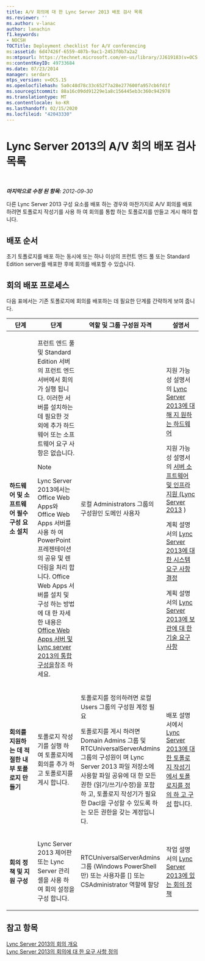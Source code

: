 ```yaml
---
title: A/V 회의에 대 한 Lync Server 2013 배포 검사 목록
ms.reviewer: ''
ms.author: v-lanac
author: lanachin
f1.keywords:
- NOCSH
TOCTitle: Deployment checklist for A/V conferencing
ms:assetid: 6d47426f-6559-407b-9ac1-2453f0b7a2a2
ms:mtpsurl: https://technet.microsoft.com/en-us/library/JJ619183(v=OCS.15)
ms:contentKeyID: 49733684
ms.date: 07/23/2014
manager: serdars
mtps_version: v=OCS.15
ms.openlocfilehash: 5a0c48d78c33c652f7a28e277600fa957cb6fd1f
ms.sourcegitcommit: 88a16c09dd91229e1a8c156445eb3c360c942978
ms.translationtype: MT
ms.contentlocale: ko-KR
ms.lasthandoff: 02/15/2020
ms.locfileid: "42043330"
---
```

<div data-xmlns="http://www.w3.org/1999/xhtml">

<div class="topic" data-xmlns="http://www.w3.org/1999/xhtml" data-msxsl="urn:schemas-microsoft-com:xslt" data-cs="http://msdn.microsoft.com/">

<div data-asp="http://msdn2.microsoft.com/asp">

# <a name="deployment-checklist-for-av-conferencing-in-lync-server-2013"></a>Lync Server 2013의 A/V 회의 배포 검사 목록

</div>

<div id="mainSection">

<div id="mainBody">

<span> </span>

_**마지막으로 수정 된 항목:** 2012-09-30_

다른 Lync Server 2013 구성 요소를 배포 하는 경우와 마찬가지로 A/V 회의를 배포 하려면 토폴로지 작성기를 사용 하 여 회의를 통합 하는 토폴로지를 만들고 게시 해야 합니다.

<div>

## <a name="deployment-sequence"></a>배포 순서

초기 토폴로지를 배포 하는 동시에 또는 하나 이상의 프런트 엔드 풀 또는 Standard Edition server를 배포한 후에 회의를 배포할 수 있습니다.

</div>

<div>

## <a name="conferencing-deployment-process"></a>회의 배포 프로세스

다음 표에서는 기존 토폴로지에 회의를 배포하는 데 필요한 단계를 간략하게 보여 줍니다.


<table>
<colgroup>
<col style="width: 25%" />
<col style="width: 25%" />
<col style="width: 25%" />
<col style="width: 25%" />
</colgroup>
<thead>
<tr class="header">
<th>단계</th>
<th>단계</th>
<th>역할 및 그룹 구성원 자격</th>
<th>설명서</th>
</tr>
</thead>
<tbody>
<tr class="odd">
<td><p><strong>하드웨어 및 소프트웨어 필수 구성 요소 설치</strong></p></td>
<td><p>프런트 엔드 풀 및 Standard Edition 서버의 프런트 엔드 서버에서 회의가 실행 됩니다. 이러한 서버를 설치하는 데 필요한 것 외에 추가 하드웨어 또는 소프트웨어 요구 사항은 없습니다.</p>
<div>

> [!NOTE]  
> Lync Server 2013에서는 Office Web Apps와 Office Web Apps 서버를 사용 하 여 PowerPoint 프레젠테이션의 공유 및 렌더링을 처리 합니다. Office Web Apps 서버를 설치 및 구성 하는 방법에 대 한 자세한 내용은 <A href="lync-server-2013-enabling-office-web-apps-server-and-lync-server-2013.md">Office Web Apps 서버 및 Lync server 2013의 통합 구성을</A>참조 하세요.


</div></td>
<td><p>로컬 Administrators 그룹의 구성원인 도메인 사용자</p></td>
<td><p>지원 가능성 설명서의 <a href="lync-server-2013-supported-hardware.md">Lync Server 2013에 대해 지 원하는 하드웨어</a></p>
<p>지원 가능성 설명서의 <a href="lync-server-2013-server-software-and-infrastructure-support.md">서버 소프트웨어 및 인프라 지원 (Lync Server 2013</a> )</p>
<p>계획 설명서의 <a href="lync-server-2013-determining-your-system-requirements.md">Lync Server 2013에 대 한 시스템 요구 사항 결정</a></p>
<p>계획 설명서의 <a href="lync-server-2013-technical-requirements-for-archiving.md">Lync Server 2013에 보관에 대 한 기술 요구 사항</a></p></td>
</tr>
<tr class="even">
<td><p><strong>회의를 지원하는 데 적절한 내부 토폴로지 만들기</strong></p></td>
<td><p>토폴로지 작성기를 실행 하 여 토폴로지에 회의를 추가 하 고 토폴로지를 게시 합니다.</p></td>
<td><p>토폴로지를 정의하려면 로컬 Users 그룹의 구성원 계정 필요</p>
<p>토폴로지를 게시 하려면 Domain Admins 그룹 및 RTCUniversalServerAdmins 그룹의 구성원이 며 Lync Server 2013 파일 저장소에 사용할 파일 공유에 대 한 모든 권한 (읽기/쓰기/수정)을 포함 하 고, 토폴로지 작성기가 필요한 Dacl을 구성할 수 있도록 하는 모든 권한을 갖는 계정입니다.</p></td>
<td><p>배포 설명서에서 <a href="lync-server-2013-define-and-configure-a-topology-in-topology-builder.md">Lync Server 2013에 대 한 토폴로지 작성기에서 토폴로지를 정의 하 고 구성</a> 합니다.</p></td>
</tr>
<tr class="odd">
<td><p><strong>회의 정책 및 지원 구성</strong></p></td>
<td><p>Lync Server 2013 제어판 또는 Lync Server 관리 셸을 사용 하 여 회의 설정을 구성 합니다.</p></td>
<td><p>RTCUniversalServerAdmins 그룹 (Windows PowerShell만) 또는 사용자를 [] 또는 CSAdministrator 역할에 할당</p></td>
<td><p>작업 설명서의 <a href="lync-server-2013-conferencing-policies.md">Lync Server 2013에 있는 회의 정책</a></p></td>
</tr>
</tbody>
</table>


</div>

<div>

## <a name="see-also"></a>참고 항목


[Lync Server 2013의 회의 개요](lync-server-2013-overview-of-conferencing.md)  
[Lync Server 2013의 회의에 대 한 요구 사항 정의](lync-server-2013-defining-your-requirements-for-conferencing.md)  
  

</div>

</div>

<span> </span>

</div>

</div>

</div>

